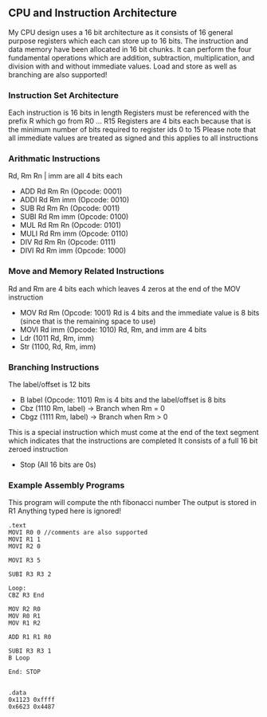 ## CPU and Instruction Architecture

My CPU design uses a 16 bit architecture as it consists of 16 general purpose registers which each can
store up to 16 bits. The instruction and data memory have been allocated in 16 bit chunks.
It can perform the four fundamental operations which are addition, subtraction, multiplication, and
division with and without immediate values.
Load and store as well as branching are also supported!

### Instruction Set Architecture

Each instruction is 16 bits in length
Registers must be referenced with the prefix R which go from R0 ... R15
Registers are 4 bits each because that is the minimum number of bits required to register ids 0 to 15
Please note that all immediate values are treated as signed and this applies to all instructions

### Arithmatic Instructions

Rd, Rm Rn | imm are all 4 bits each
- ADD Rd Rm Rn (Opcode: 0001)
- ADDI Rd Rm imm (Opcode: 0010)
- SUB Rd Rm Rn (Opcode: 0011)
- SUBI Rd Rm imm (Opcode: 0100)
- MUL Rd Rm Rn (Opcode: 0101)
- MULI Rd Rm imm (Opcode: 0110)
- DIV Rd Rm Rn (Opcode: 0111)
- DIVI Rd Rm imm (Opcode: 1000)

### Move and Memory Related Instructions

Rd and Rm are 4 bits each which leaves 4 zeros at the end of the MOV instruction
- MOV Rd Rm (Opcode: 1001)
Rd is 4 bits and the immediate value is 8 bits (since that is the remaining space to use)
- MOVI Rd imm (Opcode: 1010)
Rd, Rm, and imm are 4 bits
- Ldr (1011 Rd, Rm, imm)
- Str (1100, Rd, Rm, imm)

### Branching Instructions

The label/offset is 12 bits
- B label (Opcode: 1101)
Rm is 4 bits and the label/offset is 8 bits
- Cbz (1110 Rm, label) → Branch when Rm = 0
- Cbgz (1111 Rm, label) → Branch when Rm > 0

This is a special instruction which must come at the end of the text segment which indicates that
the instructions are completed
It consists of a full 16 bit zeroed instruction
- Stop (All 16 bits are 0s)

### Example Assembly Programs
This program will compute the nth fibonacci number
The output is stored in R1
Anything typed here is ignored!
```assembly
.text
MOVI R0 0 //comments are also supported
MOVI R1 1
MOVI R2 0

MOVI R3 5

SUBI R3 R3 2

Loop: 
CBZ R3 End

MOV R2 R0
MOV R0 R1
MOV R1 R2

ADD R1 R1 R0

SUBI R3 R3 1
B Loop

End: STOP


.data
0x1123 0xffff
0x6623 0x4487
```